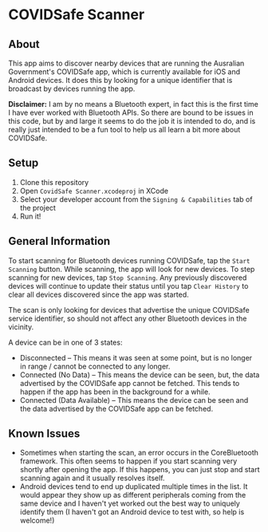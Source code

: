# COVIDSafe Scanner

## About

This app aims to discover nearby devices that are running the Ausralian Government's COVIDSafe app, which is currently available for iOS and Android devices. It does this by looking for a unique identifier that is broadcast by devices running the app.

**Disclaimer:** I am by no means a Bluetooth expert, in fact this is the first time I have ever worked with Bluetooth APIs. So there are bound to be issues in this code, but by and large it seems to do the job it is intended to do, and is really just intended to be a fun tool to help us all learn a bit more about COVIDSafe.

## Setup

1. Clone this repository
1. Open `CovidSafe Scanner.xcodeproj` in XCode
1. Select your developer account from the `Signing & Capabilities` tab of the project
1. Run it!

## General Information

To start scanning for Bluetooth devices running COVIDSafe, tap the `Start Scanning` button. While scanning, the app will look for new devices. To step scanning for new devices, tap `Stop Scanning`. Any previously discovered devices will continue to update their status until you tap `Clear History` to clear all devices discovered since the app was started.

The scan is only looking for devices that advertise the unique COVIDSafe service identifier, so should not affect any other Bluetooth devices in the vicinity.

A device can be in one of 3 states:

* Disconnected – This means it was seen at some point, but is no longer in range / cannot be connected to any longer.
* Connected (No Data) – This means the device can be seen, but, the data advertised by the COVIDSafe app cannot be fetched. This tends to happen if the app has been in the background for a while.
* Connected (Data Available) – This means the device can be seen and the data advertised by the COVIDSafe app can be fetched.

## Known Issues

* Sometimes when starting the scan, an error occurs in the CoreBluetooth framework. This often seems to happen if you start scanning very shortly after opening the app. If this happens, you can just stop and start scanning again and it usually resolves itself.
* Android devices tend to end up duplicated multiple times in the list. It would appear they show up as different peripherals coming from the same device and I haven't yet worked out the best way to uniquely identify them (I haven't got an Android device to test with, so help is welcome!)